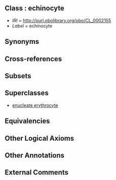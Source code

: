 
## Class : echinocyte

 * *IRI* = http://purl.obolibrary.org/obo/CL_0002155
 * *Label* = echinocyte

## Synonyms


## Cross-references


## Subsets


## Superclasses

 * [enucleate erythrocyte](../../CL/95/CL_0000595.md)

## Equivalencies


## Other Logical Axioms


## Other Annotations


## External Comments

